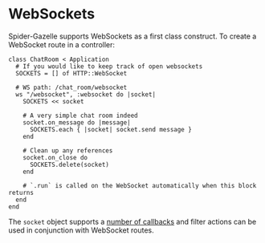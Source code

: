 # WebSockets

Spider-Gazelle supports WebSockets as a first class construct.
To create a WebSocket route in a controller:

```crystal
class ChatRoom < Application
  # If you would like to keep track of open websockets
  SOCKETS = [] of HTTP::WebSocket

  # WS path: /chat_room/websocket
  ws "/websocket", :websocket do |socket|
    SOCKETS << socket

    # A very simple chat room indeed
    socket.on_message do |message|
      SOCKETS.each { |socket| socket.send message }
    end

    # Clean up any references
    socket.on_close do
      SOCKETS.delete(socket)
    end

    # `.run` is called on the WebSocket automatically when this block returns
  end
end

```

The `socket` object supports a [number of callbacks](https://crystal-lang.org/api/latest/HTTP/WebSocket.html) and filter actions can be used in conjunction with WebSocket routes.
